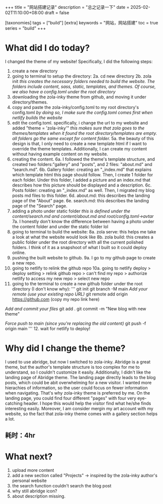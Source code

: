 +++
title = "网站搭建记录"
description = "总之记录一下"
date = 2025-02-02T11:10:00+08:00
draft = false

[taxonomies]
tags = ["build"]
[extra]
keywords = "网站，网站搭建"
toc = true
series = "build"
+++

# What did I do today?
I changed the theme of my website! Specifically, I did the following steps:
1. create a new directory
2. going to terminal to setup the directory: 
2a. cd new directory
2b. zola init *this creates the necessary folders needed to build the website. The folders include content, sass, static, templates, and themes. Of course, we also have a config.toml under the root directory*
3. downloading the zola-inky theme from github, and moving it under directory/themes.
4. copy and paste the zola-inky/config.toml to my root directory's config.toml *by doing so, I make sure the config.toml comes first when netlify builds the website*
5. edit the config.toml. specifically, i change the url to my website and added "theme = 'zola-inky'" *this makes sure that zola goes to the themes/templates when it found the root directory/templates are empty. all folders go the same except for content folder.*
5a. the beauty of this design is that, I only need to create a new template html if I want to override the theme templates. Additionally, I can create my content without having example content on my website.
6. creating the content.
6a. I followed the theme's template structure, and created two folders:"gallery" and "posts", and 2 files: "about.md" and “search.md". 
6b. Gallery folder: creating an "_index.md" that explains which template html this page should follow. Then, I create 1 folder for each folder. Under this folder, I added a picture and an index.md that describes how this picture should be displayed and a description.
6c. Posts folder: creating an "_index.md" as well. Then, I migrated my blog posts md files to this folder.
6d. about.md: this describes the landing page of the "About" page.
6e. search.md: this describes the landing page of the "Search" page.
7. adding a photo under static folder *this is defined under the content/search.md and content/about.md and root/config.toml->avtar*
7a. I honestly don't know the difference between having a photo under the content folder and under the static folder lol
8. going to terminal to build the website:
8a. zola serve: this helps me take a look at what the website would look like
8b. zola build: this creates a public folder under the root directory with all the current polished folders. I think of it as a snapshoot of what I built so it could deploy online.
9. pushing the built website to github.
9a. I go to my github page to create a new repo.
10. going to netlify to relink the github repo
10a. going to netlify deploy > deploy setting > relink github repo > can't find my repo > authorize netlify to access my new repo > select new repo
11. going to the terminal to create a new github folder under the root directory (I don't know why):
'''
git init
git branch -M main
*Add your remote (use your existing repo URL)*
git remote add origin https://github.com (copy my repo link here)

*Add and commit your files*
git add .
git commit -m "New blog with new theme"

*Force push to main (since you're replacing the old content)*
git push -f origin main
'''
12. wait for netlify to deploy!

# Why did I change the theme?
I used to use abridge, but now I switched to zola-inky.
Abridge is a great theme, but the author's template structure is too complex for me to understand, so I couldn't customize it easily.
Additionally, I didn't like the landing page of Abridge theme. The landing page directly leads to the blog posts, which could be abit overwhelming for a new visitor. I wanted more hierachies of information, so the user could focus on fewer information when navigating.
That's why zola-inky theme is preferred by me. On the landing page, you could find four different "pages" with four very eye-catching header. I hope this would help the visitor find what he/she finds interesting easily.
Moreover, I am consider mergin my art account with my website, so the fact that zola-inky theme comes with a gallery section helps a lot.

## 耗时：4hr

# What next?
1. upload more content
2. add a new section called "Projects" -> inspired by the zola-inky author's personal website
3. the search function couldn't search the blog post
4. why still abridge icon?
5. about description missing.